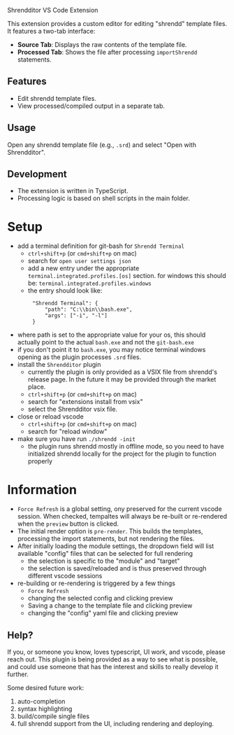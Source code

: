 Shrendditor VS Code Extension

This extension provides a custom editor for editing "shrendd" template files. It features a two-tab interface:
- **Source Tab**: Displays the raw contents of the template file.
- **Processed Tab**: Shows the file after processing `importShrendd` statements.

## Features
- Edit shrendd template files.
- View processed/compiled output in a separate tab.

## Usage
Open any shrendd template file (e.g., `.srd`) and select "Open with Shrendditor".

## Development
- The extension is written in TypeScript.
- Processing logic is based on shell scripts in the main folder.

# Setup

* add a terminal definition for git-bash for `Shrendd Terminal`
  * `ctrl+shift+p` (or `cmd+shift+p` on mac)
  * search for `open user settings json`
  * add a new entry under the appropriate `terminal.integrated.profiles.[os]` section. for windows this should be: `terminal.integrated.profiles.windows`
  * the entry should look like:
```
        "Shrendd Terminal": {
            "path": "C:\\bin\\bash.exe",
            "args": ["-i", "-l"]
        }
```
  * where path is set to the appropriate value for your os, this should actually point to the actual `bash.exe` and not the `git-bash.exe`
  * if you don't point it to `bash.exe`, you may notice terminal windows opening as the plugin processes `.srd` files.
* install the `Shrendditor` plugin
  * currently the plugin is only provided as a VSIX file from shrendd's release page. In the future it may be provided through the market place.
  * `ctrl+shift+p` (or `cmd+shift+p` on mac)
  * search for "extensions install from vsix"
  * select the Shrendditor vsix file.
* close or reload vscode
  * `ctrl+shift+p` (or `cmd+shift+p` on mac)
  * search for "reload window"
* make sure you have run `./shrendd -init`
  * the plugin runs shrendd mostly in offline mode, so you need to have initialized shrendd locally for the project for the plugin to function properly

# Information
* `Force Refresh` is a global setting, ony preserved for the current vscode session. When checked, tempaltes will always be re-built or re-rendered when the `preview` button is clicked.
* The initial render option is `pre-render`. This builds the templates, processing the import statements, but not rendering the files.
* After initially loading the module settings, the dropdown field will list available "config" files that can be selected for full rendering
  * the selection is specific to the "module" and "target"
  * the selection is saved/reloaded and is thus preserved through different vscode sessions
* re-building or re-rendering is triggered by a few things
  * `Force Refresh`
  * changing the selected config and clicking preview
  * Saving a change to the template file and clicking preview
  * changing the "config" yaml file and clicking preview
  

## Help?

If you, or someone you know, loves typescript, UI work, and vscode, please reach out. This plugin is being provided as a way to see what is possible, and could use someone that has the interest and skills to really develop it further.

Some desired future work:
1. auto-completion
2. syntax highlighting
3. build/compile single files
5. full shrendd support from the UI, including rendering and deploying.